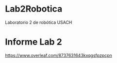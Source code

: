 # Lab2Robotica
Laboratorio 2 de robótica USACH

# Informe Lab 2
https://www.overleaf.com/8737631643kxqgsfpzpcpn
